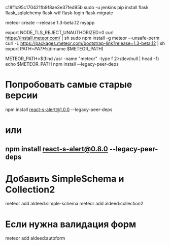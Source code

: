
c18f1c95c170421fb9f8ae3e37fed95b
sudo -u jenkins pip install flask flask_sqlalchemy flask-wtf flask-login flask-migrate

meteor create --release 1.3-beta.12 myapp

export NODE_TLS_REJECT_UNAUTHORIZED=0
curl https://install.meteor.com/ | sh
    sudo npm install -g meteor --unsafe-perm
    curl -L https://packages.meteor.com/bootstrap-link?release=1.3-beta.12 | sh
export PATH=$PATH:$(dirname $METEOR_PATH)


METEOR_PATH=$(find /usr -name "meteor" -type f 2>/dev/null | head -1)
echo $METEOR_PATH
npm install --legacy-peer-deps

# Попробовать самые старые версии
npm install react-s-alert@1.0.0 --legacy-peer-deps
# или
npm install react-s-alert@0.8.0 --legacy-peer-deps
-------------
# Добавить SimpleSchema и Collection2
meteor add aldeed:simple-schema
meteor add aldeed:collection2

# Если нужна валидация форм
meteor add aldeed:autoform
